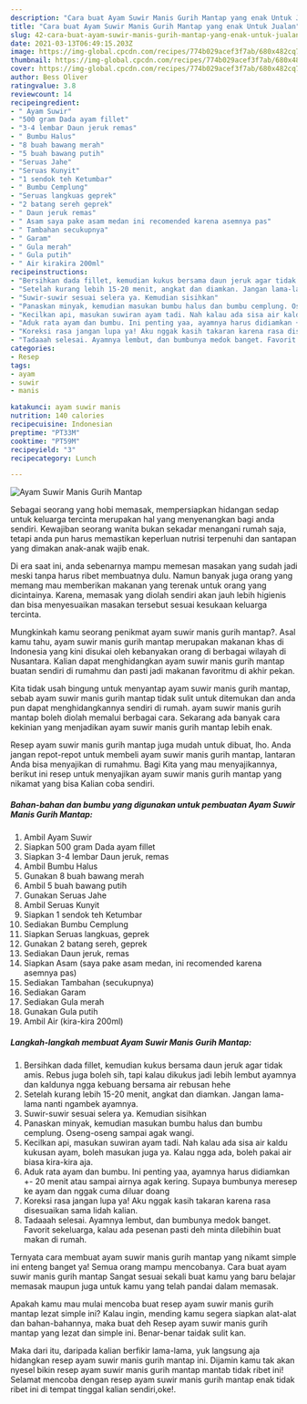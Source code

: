 ```yaml
---
description: "Cara buat Ayam Suwir Manis Gurih Mantap yang enak Untuk Jualan"
title: "Cara buat Ayam Suwir Manis Gurih Mantap yang enak Untuk Jualan"
slug: 42-cara-buat-ayam-suwir-manis-gurih-mantap-yang-enak-untuk-jualan
date: 2021-03-13T06:49:15.203Z
image: https://img-global.cpcdn.com/recipes/774b029acef3f7ab/680x482cq70/ayam-suwir-manis-gurih-mantap-foto-resep-utama.jpg
thumbnail: https://img-global.cpcdn.com/recipes/774b029acef3f7ab/680x482cq70/ayam-suwir-manis-gurih-mantap-foto-resep-utama.jpg
cover: https://img-global.cpcdn.com/recipes/774b029acef3f7ab/680x482cq70/ayam-suwir-manis-gurih-mantap-foto-resep-utama.jpg
author: Bess Oliver
ratingvalue: 3.8
reviewcount: 14
recipeingredient:
- " Ayam Suwir"
- "500 gram Dada ayam fillet"
- "3-4 lembar Daun jeruk remas"
- " Bumbu Halus"
- "8 buah bawang merah"
- "5 buah bawang putih"
- "Seruas Jahe"
- "Seruas Kunyit"
- "1 sendok teh Ketumbar"
- " Bumbu Cemplung"
- "Seruas langkuas geprek"
- "2 batang sereh geprek"
- " Daun jeruk remas"
- " Asam saya pake asam medan ini recomended karena asemnya pas"
- " Tambahan secukupnya"
- " Garam"
- " Gula merah"
- " Gula putih"
- " Air kirakira 200ml"
recipeinstructions:
- "Bersihkan dada fillet, kemudian kukus bersama daun jeruk agar tidak amis. Rebus juga boleh sih, tapi kalau dikukus jadi lebih lembut ayamnya dan kaldunya ngga kebuang bersama air rebusan hehe"
- "Setelah kurang lebih 15-20 menit, angkat dan diamkan. Jangan lama-lama nanti ngambek ayamnya."
- "Suwir-suwir sesuai selera ya. Kemudian sisihkan"
- "Panaskan minyak, kemudian masukan bumbu halus dan bumbu cemplung. Oseng-oseng sampai agak wangi."
- "Kecilkan api, masukan suwiran ayam tadi. Nah kalau ada sisa air kaldu kukusan ayam, boleh masukan juga ya. Kalau ngga ada, boleh pakai air biasa kira-kira aja."
- "Aduk rata ayam dan bumbu. Ini penting yaa, ayamnya harus didiamkan +- 20 menit atau sampai airnya agak kering. Supaya bumbunya meresep ke ayam dan nggak cuma diluar doang"
- "Koreksi rasa jangan lupa ya! Aku nggak kasih takaran karena rasa disesuaikan sama lidah kalian."
- "Tadaaah selesai. Ayamnya lembut, dan bumbunya medok banget. Favorit sekeluarga, kalau ada pesenan pasti deh minta dilebihin buat makan di rumah."
categories:
- Resep
tags:
- ayam
- suwir
- manis

katakunci: ayam suwir manis 
nutrition: 140 calories
recipecuisine: Indonesian
preptime: "PT33M"
cooktime: "PT59M"
recipeyield: "3"
recipecategory: Lunch

---
```



![Ayam Suwir Manis Gurih Mantap](https://img-global.cpcdn.com/recipes/774b029acef3f7ab/680x482cq70/ayam-suwir-manis-gurih-mantap-foto-resep-utama.jpg)

Sebagai seorang yang hobi memasak, mempersiapkan hidangan sedap untuk keluarga tercinta merupakan hal yang menyenangkan bagi anda sendiri. Kewajiban seorang  wanita bukan sekadar menangani rumah saja, tetapi anda pun harus memastikan keperluan nutrisi terpenuhi dan santapan yang dimakan anak-anak wajib enak.

Di era  saat ini, anda sebenarnya mampu memesan masakan yang sudah jadi meski tanpa harus ribet membuatnya dulu. Namun banyak juga orang yang memang mau memberikan makanan yang terenak untuk orang yang dicintainya. Karena, memasak yang diolah sendiri akan jauh lebih higienis dan bisa menyesuaikan masakan tersebut sesuai kesukaan keluarga tercinta. 



Mungkinkah kamu seorang penikmat ayam suwir manis gurih mantap?. Asal kamu tahu, ayam suwir manis gurih mantap merupakan makanan khas di Indonesia yang kini disukai oleh kebanyakan orang di berbagai wilayah di Nusantara. Kalian dapat menghidangkan ayam suwir manis gurih mantap buatan sendiri di rumahmu dan pasti jadi makanan favoritmu di akhir pekan.

Kita tidak usah bingung untuk menyantap ayam suwir manis gurih mantap, sebab ayam suwir manis gurih mantap tidak sulit untuk ditemukan dan anda pun dapat menghidangkannya sendiri di rumah. ayam suwir manis gurih mantap boleh diolah memalui berbagai cara. Sekarang ada banyak cara kekinian yang menjadikan ayam suwir manis gurih mantap lebih enak.

Resep ayam suwir manis gurih mantap juga mudah untuk dibuat, lho. Anda jangan repot-repot untuk membeli ayam suwir manis gurih mantap, lantaran Anda bisa menyajikan di rumahmu. Bagi Kita yang mau menyajikannya, berikut ini resep untuk menyajikan ayam suwir manis gurih mantap yang nikamat yang bisa Kalian coba sendiri.

<!--inarticleads1-->

##### Bahan-bahan dan bumbu yang digunakan untuk pembuatan Ayam Suwir Manis Gurih Mantap:

1. Ambil  Ayam Suwir
1. Siapkan 500 gram Dada ayam fillet
1. Siapkan 3-4 lembar Daun jeruk, remas
1. Ambil  Bumbu Halus
1. Gunakan 8 buah bawang merah
1. Ambil 5 buah bawang putih
1. Gunakan Seruas Jahe
1. Ambil Seruas Kunyit
1. Siapkan 1 sendok teh Ketumbar
1. Sediakan  Bumbu Cemplung
1. Siapkan Seruas langkuas, geprek
1. Gunakan 2 batang sereh, geprek
1. Sediakan  Daun jeruk, remas
1. Siapkan  Asam (saya pake asam medan, ini recomended karena asemnya pas)
1. Sediakan  Tambahan (secukupnya)
1. Sediakan  Garam
1. Sediakan  Gula merah
1. Gunakan  Gula putih
1. Ambil  Air (kira-kira 200ml)




<!--inarticleads2-->

##### Langkah-langkah membuat Ayam Suwir Manis Gurih Mantap:

1. Bersihkan dada fillet, kemudian kukus bersama daun jeruk agar tidak amis. Rebus juga boleh sih, tapi kalau dikukus jadi lebih lembut ayamnya dan kaldunya ngga kebuang bersama air rebusan hehe
1. Setelah kurang lebih 15-20 menit, angkat dan diamkan. Jangan lama-lama nanti ngambek ayamnya.
1. Suwir-suwir sesuai selera ya. Kemudian sisihkan
1. Panaskan minyak, kemudian masukan bumbu halus dan bumbu cemplung. Oseng-oseng sampai agak wangi.
1. Kecilkan api, masukan suwiran ayam tadi. Nah kalau ada sisa air kaldu kukusan ayam, boleh masukan juga ya. Kalau ngga ada, boleh pakai air biasa kira-kira aja.
1. Aduk rata ayam dan bumbu. Ini penting yaa, ayamnya harus didiamkan +- 20 menit atau sampai airnya agak kering. Supaya bumbunya meresep ke ayam dan nggak cuma diluar doang
1. Koreksi rasa jangan lupa ya! Aku nggak kasih takaran karena rasa disesuaikan sama lidah kalian.
1. Tadaaah selesai. Ayamnya lembut, dan bumbunya medok banget. Favorit sekeluarga, kalau ada pesenan pasti deh minta dilebihin buat makan di rumah.




Ternyata cara membuat ayam suwir manis gurih mantap yang nikamt simple ini enteng banget ya! Semua orang mampu mencobanya. Cara buat ayam suwir manis gurih mantap Sangat sesuai sekali buat kamu yang baru belajar memasak maupun juga untuk kamu yang telah pandai dalam memasak.

Apakah kamu mau mulai mencoba buat resep ayam suwir manis gurih mantap lezat simple ini? Kalau ingin, mending kamu segera siapkan alat-alat dan bahan-bahannya, maka buat deh Resep ayam suwir manis gurih mantap yang lezat dan simple ini. Benar-benar taidak sulit kan. 

Maka dari itu, daripada kalian berfikir lama-lama, yuk langsung aja hidangkan resep ayam suwir manis gurih mantap ini. Dijamin kamu tak akan nyesel bikin resep ayam suwir manis gurih mantap mantab tidak ribet ini! Selamat mencoba dengan resep ayam suwir manis gurih mantap enak tidak ribet ini di tempat tinggal kalian sendiri,oke!.

